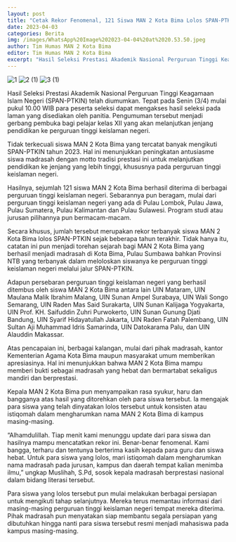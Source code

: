 ```yaml
---
layout: post
title: "Cetak Rekor Fenomenal, 121 Siswa MAN 2 Kota Bima Lolos SPAN-PTKIN 2023"
date: 2023-04-03
categories: Berita
img: /images/WhatsApp%20Image%202023-04-04%20at%2020.53.50.jpeg
author: Tim Humas MAN 2 Kota Bima
editor: Tim Humas MAN 2 Kota Bima
excerpt: "Hasil Seleksi Prestasi Akademik Nasional Perguruan Tinggi Keagamaan Islam Negeri (SPAN-PTKIN) telah diumumkan."
---
```


![1](https://user-images.githubusercontent.com/124013543/229799253-5054883a-df2c-468f-b678-ed11659e8ddc.jpg)
![2 (1)](https://user-images.githubusercontent.com/124013543/229799298-bf5eda95-a6fb-4794-8d8b-6cd91bf62270.jpg)
![3 (1)](https://user-images.githubusercontent.com/124013543/229799335-6e18fe8a-9749-4d69-9c2b-0d7b0d040de8.jpg)

Hasil Seleksi Prestasi Akademik Nasional Perguruan Tinggi Keagamaan Islam Negeri (SPAN-PTKIN) telah diumumkan. Tepat pada Senin (3/4) mulai pukul 10.00 WIB para peserta seleksi dapat mengakses hasil seleksi pada laman yang disediakan oleh panitia. Pengumuman tersebut menjadi gerbang pembuka bagi pelajar kelas XII yang akan melanjutkan jenjang pendidikan ke perguruan tinggi keislaman negeri.

Tidak terkecuali siswa MAN 2 Kota Bima yang tercatat banyak mengikuti SPAN-PTKIN tahun 2023. Hal ini menunjukkan peningkatan antusiasme siswa madrasah dengan motto tradisi prestasi ini untuk melanjutkan pendidikan ke jenjang yang lebih tinggi, khususnya pada perguruan tinggi keislaman negeri.

Hasilnya, sejumlah 121 siswa MAN 2 Kota Bima berhasil diterima di berbagai perguruan tinggi keislaman negeri. Sebarannya pun beragam, mulai dari perguruan tinggi keislaman negeri yang ada di Pulau Lombok, Pulau Jawa, Pulau Sumatera, Pulau Kalimantan dan Pulau Sulawesi. Program studi atau jurusan pilihannya pun bermacam-macam.

Secara khusus, jumlah tersebut merupakan rekor terbanyak siswa MAN 2 Kota Bima lolos SPAN-PTKIN sejak beberapa tahun terakhir. Tidak hanya itu, catatan ini pun menjadi torehan sejarah bagi MAN 2 Kota Bima yang berhasil menjadi madrasah di Kota Bima, Pulau Sumbawa bahkan Provinsi NTB yang terbanyak dalam meloloskan siswanya ke perguruan tinggi keislaman negeri melalui jalur SPAN-PTKIN.

Adapun persebaran perguruan tinggi keislaman negeri yang berhasil ditembus oleh siswa MAN 2 Kota Bima antara lain UIN Mataram, UIN Maulana Malik Ibrahim Malang, UIN Sunan Ampel Surabaya, UIN Wali Songo Semarang, UIN Raden Mas Said Surakarta, UIN Sunan Kalijaga Yogyakarta, UIN Prof. KH. Saifuddin Zuhri Purwokerto, UIN Sunan Gunung Djati Bandung, UIN Syarif Hidayatullah Jakarta, UIN Raden Fatah Palembang, UIN Sultan Aji Muhammad Idris Samarinda, UIN Datokarama Palu, dan UIN Alauddin Makassar.

Atas pencapaian ini, berbagai kalangan, mulai dari pihak madrasah, kantor Kementerian Agama Kota Bima maupun masyarakat umum memberikan apresiasinya. Hal ini menunjukkan bahwa MAN 2 Kota Bima mampu memberi bukti sebagai madrasah yang hebat dan bermartabat sekaligus mandiri dan berprestasi.

Kepala MAN 2 Kota Bima pun menyampaikan rasa syukur, haru dan bangganya atas hasil yang ditorehkan oleh para siswa tersebut. Ia mengajak para siswa yang telah dinyatakan lolos tersebut untuk konsisten atau istiqomah dalam mengharumkan nama MAN 2 Kota Bima di kampus masing-masing.

“Alhamdulillah. Tiap menit kami menunggu update dari para siswa dan hasilnya mampu mencatatkan rekor ini. Benar-benar fenomenal. Kami bangga, terharu dan tentunya berterima kasih kepada para guru dan siswa hebat. Untuk para siswa yang lolos, mari istiqomah dalam mengharumkan nama madrasah pada jurusan, kampus dan daerah tempat kalian menimba ilmu,” ungkap Muslihah, S.Pd, sosok kepala madrasah berprestasi nasional dalam bidang literasi tersebut.

Para siswa yang lolos tersebut pun mulai melakukan berbagai persiapan untuk mengikuti tahap selanjutnya. Mereka terus memantau informasi dari masing-masing perguruan tinggi keislaman negeri tempat mereka diterima. Pihak madrasah pun menyatakan siap membantu segala persiapan yang dibutuhkan hingga nanti para siswa tersebut resmi menjadi mahasiswa pada kampus masing-masing.
